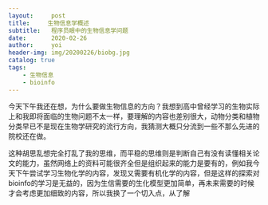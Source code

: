 ```yaml
---
layout:     post
title:     生物信息学概述 
subtitle:   程序员眼中的生物信息学问题
date:       2020-02-26
author:     yoi
header-img: img/20200226/biobg.jpg
catalog: true
tags:
    - 生物信息
    - bioinfo
---
```

今天下午我还在想，为什么要做生物信息的方向？我想到高中曾经学习的生物实际上和我即将面临的生物问题不太一样，要理解的内容也差别很大，动物分类和植物分类早已不是现在生物学研究的流行方向，我猜测大概只分流到一些不那么先进的院校还在做。

这种胡思乱想完全打乱了我的思维，而平稳的思维则是判断自己有没有读懂相关论文的能力，虽然网络上的资料可能很齐全但是组织起来的能力是要有的，例如我今天下午尝试学习生物化学的内容，发现又需要有机化学的内容，但是这样的探索对bioinfo的学习是无益的，因为生信需要的生化模型更加简单，再未来需要的时候才会考虑更加细致的内容，所以我换了一个切入点，从了解
